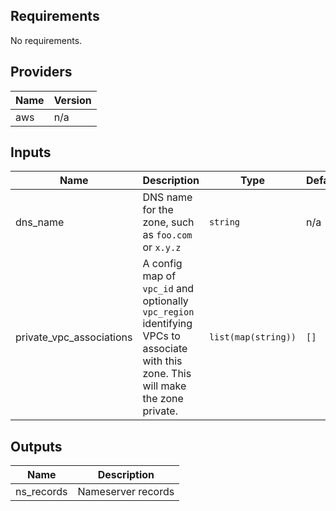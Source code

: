 ## Requirements

No requirements.

## Providers

| Name | Version |
|------|---------|
| aws | n/a |

## Inputs

| Name | Description | Type | Default | Required |
|------|-------------|------|---------|:--------:|
| dns\_name | DNS name for the zone, such as `foo.com` or `x.y.z` | `string` | n/a | yes |
| private\_vpc\_associations | A config map of `vpc_id` and optionally `vpc_region` identifying VPCs to associate with this zone. This will make the zone private. | `list(map(string))` | `[]` | no |

## Outputs

| Name | Description |
|------|-------------|
| ns\_records | Nameserver records |

